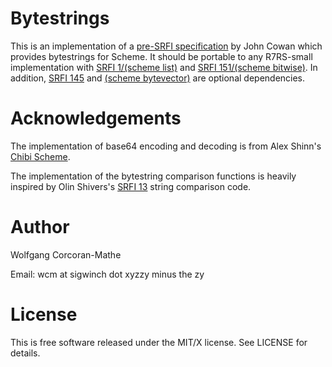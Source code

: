# Bytestrings

This is an implementation of a
[pre-SRFI specification](https://bitbucket.org/cowan/r7rs-wg1-infra/src/default/BytestringsCowan.md)
by John Cowan which provides bytestrings for Scheme.  It should be
portable to any R7RS-small implementation with
[SRFI 1/(scheme list)](https://srfi.schemers.org/srfi-1) and
[SRFI 151/(scheme bitwise)](https://srfi.schemers.org/srfi-151).  In
addition, [SRFI 145](https://srfi.schemers.org/srfi-145) and
[(scheme bytevector)](http://www.r6rs.org/final/html/r6rs-lib/r6rs-lib-Z-H-3.html#node_chap_2)
are optional dependencies.

# Acknowledgements

The implementation of base64 encoding and decoding is from
Alex Shinn's [Chibi Scheme](http://synthcode.com/wiki/chibi-scheme).

The implementation of the bytestring comparison functions is heavily
inspired by Olin Shivers's [SRFI 13](https://srfi.schemers.org/srfi-13)
string comparison code.

# Author

Wolfgang Corcoran-Mathe

Email: wcm at sigwinch dot xyzzy minus the zy

# License

This is free software released under the MIT/X license.  See
LICENSE for details.

